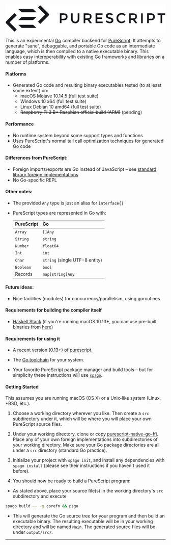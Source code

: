 [![PureScript](https://raw.githubusercontent.com/purescript/purescript/master/logo.png)](http://purescript.org)

This is an experimental [Go](https://golang.org) compiler backend for [PureScript](https://github.com/purescript/purescript). It attempts to generate "sane", debuggable, and portable Go code as an intermediate language, which is then compiled to a native executable binary. This enables easy interoperability with existing Go frameworks and libraries on a number of platforms.

#### Platforms
* Generated Go code and resulting binary executables tested (to at least some extent) on:
  * macOS Mojave 10.14.5 (full test suite)
  * Windows 10 x64 (full test suite)
  * Linux Debian 10 amd64 (full test suite)
  * ~~Raspberry Pi 3 B+ Raspbian official build (ARM)~~ (pending)

#### Performance

* No runtime system beyond some support types and functions
* Uses PureScript's normal tail call optimization techniques for generated Go code

#### Differences from PureScript:

* Foreign imports/exports are Go instead of JavaScript – see [standard library foreign implementations](https://github.com/andyarvanitis/purescript-native-go-ffi)
* No Go-specific REPL

#### Other notes:

* The provided `Any` type is just an alias for `interface{}`
* PureScript types are represented in Go with:

  | PureScript | Go |
  |------------|----|
  |`Array` | `[]Any`|
  |`String` | `string`|
  |`Number` | `float64`|
  |`Int` | `int`|
  |`Char` | `string` (single UTF-8 entity)|
  |`Boolean` | `bool`|
  |Records | `map[string]Any`|

#### Future ideas:

* Nice facilities (modules) for concurrency/parallelism, using goroutines

#### Requirements for building the compiler itself

* [Haskell Stack](https://docs.haskellstack.org/en/stable/README/) (if you're running macOS 10.13+, you can use pre-built binaries from [here](https://github.com/andyarvanitis/purescript-native/releases/))

#### Requirements for using it

* A recent version (0.13+) of [purescript](https://github.com/purescript/purescript/releases).

* The [Go toolchain](https://golang.org) for your system.

* Your favorite PureScript package manager and build tools – but for simplicity these instructions will use [`spago`](https://github.com/spacchetti/spago).

#### Getting Started
This assumes you are running macOS (OS X) or a Unix-like system (Linux, *BSD, etc.).

1. Choose a working directory wherever you like. Then create a `src` subdirectory under it, which will be where you will place your own PureScript source files.

2. Under your working directory, clone or copy [purescript-native-go-ffi](https://github.com/andyarvanitis/purescript-native-go-ffi). Place any of your own foreign implementations into subdirectories of your working directory. Make sure your Go package directories are all under a `src` directory (standard Go practice).

3. Initialize your project with `spago init`, and install any dependencies with `spago install` (please see their instructions if you haven't used it before).

4. You should now be ready to build a PureScript program:
  * As stated above, place your source file(s) in the working directory's `src` subdirectory and execute
  
  ```sh
  spago build -- -g corefn && psgo
  ```

  * This will generate the Go source tree for your program and then build an executable binary. The resulting executable will be in your working directory and will be named `Main`. The generated source files will be under `output/src/`.

---
